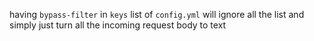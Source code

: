 having `bypass-filter` in `keys` list of `config.yml` will ignore all the list and simply just turn all the incoming request body to text